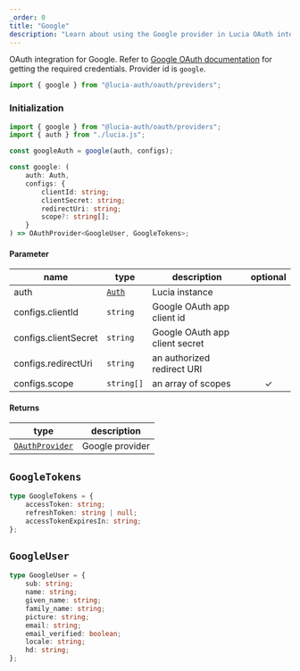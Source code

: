 ```yaml
---
_order: 0
title: "Google"
description: "Learn about using the Google provider in Lucia OAuth integration"
---
```


OAuth integration for Google. Refer to [Google OAuth documentation](https://developers.google.com/identity/protocols/oauth2/web-server#httprests) for getting the required credentials. Provider id is `google`.

```ts
import { google } from "@lucia-auth/oauth/providers";
```

### Initialization

```ts
import { google } from "@lucia-auth/oauth/providers";
import { auth } from "./lucia.js";

const googleAuth = google(auth, configs);
```

```ts
const google: (
	auth: Auth,
	configs: {
		clientId: string;
		clientSecret: string;
		redirectUri: string;
		scope?: string[];
	}
) => OAuthProvider<GoogleUser, GoogleTokens>;
```

#### Parameter

| name                 | type                                 | description                    | optional |
| -------------------- | ------------------------------------ | ------------------------------ | :------: |
| auth                 | [`Auth`](/reference/lucia-auth/auth) | Lucia instance                 |          |
| configs.clientId     | `string`                             | Google OAuth app client id     |          |
| configs.clientSecret | `string`                             | Google OAuth app client secret |          |
| configs.redirectUri  | `string`                             | an authorized redirect URI     |          |
| configs.scope        | `string[]`                           | an array of scopes             |    ✓     |

#### Returns

| type                                              | description     |
| ------------------------------------------------- | --------------- |
| [`OAuthProvider`](/reference/oauth/oauthprovider) | Google provider |

## `GoogleTokens`

```ts
type GoogleTokens = {
	accessToken: string;
	refreshToken: string | null;
	accessTokenExpiresIn: string;
};
```

## `GoogleUser`

```ts
type GoogleUser = {
	sub: string;
	name: string;
	given_name: string;
	family_name: string;
	picture: string;
	email: string;
	email_verified: boolean;
	locale: string;
	hd: string;
};
```
